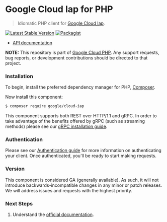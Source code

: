 # Google Cloud Iap for PHP

> Idiomatic PHP client for [Google Cloud Iap](https://cloud.google.com/iap).

[![Latest Stable Version](https://poser.pugx.org/google/cloud-iap/v/stable)](https://packagist.org/packages/google/cloud-iap) [![Packagist](https://img.shields.io/packagist/dm/google/cloud-iap.svg)](https://packagist.org/packages/google/cloud-iap)

* [API documentation](https://cloud.google.com/php/docs/reference/cloud-iap/latest)

**NOTE:** This repository is part of [Google Cloud PHP](https://github.com/googleapis/google-cloud-php). Any
support requests, bug reports, or development contributions should be directed to
that project.

### Installation

To begin, install the preferred dependency manager for PHP, [Composer](https://getcomposer.org/).

Now install this component:

```sh
$ composer require google/cloud-iap
```

This component supports both REST over HTTP/1.1 and gRPC. In order to take advantage of the benefits offered by gRPC (such as streaming methods)
please see our [gRPC installation guide](https://cloud.google.com/php/grpc).

### Authentication

Please see our [Authentication guide](https://github.com/googleapis/google-cloud-php/blob/main/AUTHENTICATION.md) for more information
on authenticating your client. Once authenticated, you'll be ready to start making requests.

### Version

This component is considered GA (generally available). As such, it will not introduce backwards-incompatible changes in
any minor or patch releases. We will address issues and requests with the highest priority.

### Next Steps

1. Understand the [official documentation](https://cloud.google.com/iap/docs).
